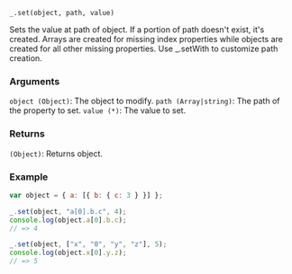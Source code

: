 ```
_.set(object, path, value)
```

Sets the value at path of object. If a portion of path doesn't exist, it's created. Arrays are created for missing index properties while objects are created for all other missing properties. Use \_.setWith to customize path creation.

### Arguments

`object (Object)`: The object to modify.
`path (Array|string)`: The path of the property to set.
`value (*)`: The value to set.

### Returns

`(Object)`: Returns object.

### Example

```javascript
var object = { a: [{ b: { c: 3 } }] };

_.set(object, "a[0].b.c", 4);
console.log(object.a[0].b.c);
// => 4

_.set(object, ["x", "0", "y", "z"], 5);
console.log(object.x[0].y.z);
// => 5
```
